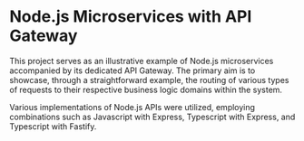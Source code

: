# Node.js Microservices with API Gateway

This project serves as an illustrative example of Node.js microservices accompanied by its dedicated API Gateway. The primary aim is to showcase, through a straightforward example, the routing of various types of requests to their respective business logic domains within the system.

Various implementations of Node.js APIs were utilized, employing combinations such as Javascript with Express, Typescript with Express, and Typescript with Fastify.